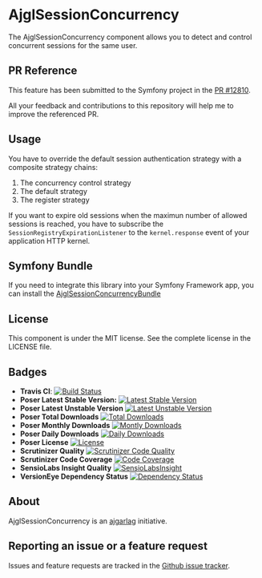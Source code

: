 AjglSessionConcurrency
======================

The AjglSessionConcurrency component allows you to detect and control concurrent
sessions for the same user.


PR Reference
------------

This feature has been submitted to the Symfony project in the [PR #12810](https://github.com/symfony/symfony/pull/12810).

All your feedback and contributions to this repository will help me to improve the referenced PR.


Usage
-----

You have to override the default session authentication strategy with a composite
strategy chains:

1. The concurrency control strategy
2. The default strategy
3. The register strategy

If you want to expire old sessions when the maximun number of allowed sessions
is reached, you have to subscribe the `SessionRegistryExpirationListener` to the
`kernel.response` event of your application HTTP kernel.


Symfony Bundle
--------------

If you need to integrate this library into your Symfony Framework app, you
can install the [AjglSessionConcurrencyBundle](https://github.com/ajgarlag/AjglSessionConcurrencyBundle)


License
-------

This component is under the MIT license. See the complete license in the LICENSE file.


Badges
------

* **Travis CI**: [![Build Status](https://travis-ci.org/ajgarlag/AjglSessionConcurrency.png?branch=master)](https://travis-ci.org/ajgarlag/AjglSessionConcurrency)
* **Poser Latest Stable Version:** [![Latest Stable Version](https://poser.pugx.org/ajgl/session-concurrency/v/stable.png)](https://packagist.org/packages/ajgl/session-concurrency)
* **Poser Latest Unstable Version** [![Latest Unstable Version](https://poser.pugx.org/ajgl/session-concurrency/v/unstable.png)](https://packagist.org/packages/ajgl/session-concurrency)
* **Poser Total Downloads** [![Total Downloads](https://poser.pugx.org/ajgl/session-concurrency/downloads.png)](https://packagist.org/packages/ajgl/session-concurrency)
* **Poser Monthly Downloads** [![Montly Downloads](https://poser.pugx.org/ajgl/session-concurrency/d/monthly.png)](https://packagist.org/packages/ajgl/session-concurrency)
* **Poser Daily Downloads** [![Daily Downloads](https://poser.pugx.org/ajgl/session-concurrency/d/daily.png)](https://packagist.org/packages/ajgl/session-concurrency)
* **Poser License** [![License](https://poser.pugx.org/ajgl/session-concurrency/license.png)](https://packagist.org/packages/ajgl/session-concurrency)
* **Scrutinizer Quality** [![Scrutinizer Code Quality](https://scrutinizer-ci.com/g/ajgarlag/AjglSessionConcurrency/badges/quality-score.png?b=master)](https://scrutinizer-ci.com/g/ajgarlag/AjglSessionConcurrency/?branch=master)
* **Scrutinizer Code Coverage** [![Code Coverage](https://scrutinizer-ci.com/g/ajgarlag/AjglSessionConcurrency/badges/coverage.png?b=master)](https://scrutinizer-ci.com/g/ajgarlag/AjglSessionConcurrency/?branch=master)
* **SensioLabs Insight Quality** [![SensioLabsInsight](https://insight.sensiolabs.com/projects/684809e2-f473-4663-b340-69af09d07088/mini.png)](https://insight.sensiolabs.com/projects/684809e2-f473-4663-b340-69af09d07088)
* **VersionEye Dependency Status** [![Dependency Status](https://www.versioneye.com/php/ajgl:session-concurrency/dev-master/badge.png)](https://www.versioneye.com/php/ajgl:session-concurrency/dev-master)


About
-----

AjglSessionConcurrency is an [ajgarlag](http://aj.garcialagar.es) initiative.


Reporting an issue or a feature request
---------------------------------------

Issues and feature requests are tracked in the [Github issue tracker](https://github.com/ajgarlag/AjglSessionConcurrency/issues).
